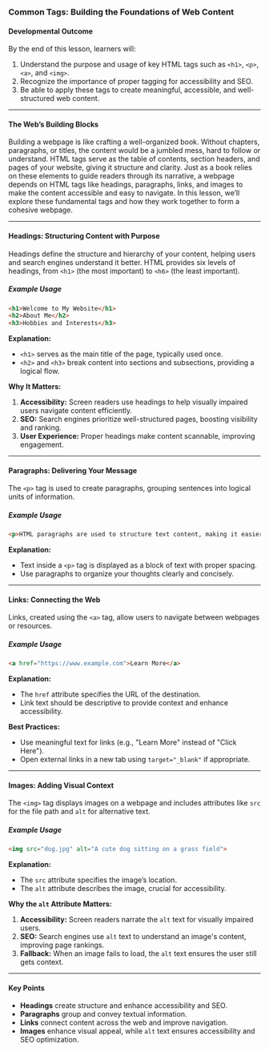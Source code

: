 ### **Common Tags: Building the Foundations of Web Content**

#### **Developmental Outcome**  
By the end of this lesson, learners will:  
1. Understand the purpose and usage of key HTML tags such as `<h1>`, `<p>`, `<a>`, and `<img>`.  
2. Recognize the importance of proper tagging for accessibility and SEO.  
3. Be able to apply these tags to create meaningful, accessible, and well-structured web content.

---

#### **The Web’s Building Blocks**  
Building a webpage is like crafting a well-organized book. Without chapters, paragraphs, or titles, the content would be a jumbled mess, hard to follow or understand. HTML tags serve as the table of contents, section headers, and pages of your website, giving it structure and clarity. Just as a book relies on these elements to guide readers through its narrative, a webpage depends on HTML tags like headings, paragraphs, links, and images to make the content accessible and easy to navigate. In this lesson, we’ll explore these fundamental tags and how they work together to form a cohesive webpage.

---

#### **Headings: Structuring Content with Purpose**  
Headings define the structure and hierarchy of your content, helping users and search engines understand it better. HTML provides six levels of headings, from `<h1>` (the most important) to `<h6>` (the least important).  

##### **Example Usage**  
```html
<h1>Welcome to My Website</h1>
<h2>About Me</h2>
<h3>Hobbies and Interests</h3>
```

**Explanation:**  
- `<h1>` serves as the main title of the page, typically used once.  
- `<h2>` and `<h3>` break content into sections and subsections, providing a logical flow.  

**Why It Matters:**  
1. **Accessibility:** Screen readers use headings to help visually impaired users navigate content efficiently.  
2. **SEO:** Search engines prioritize well-structured pages, boosting visibility and ranking.  
3. **User Experience:** Proper headings make content scannable, improving engagement.  

---

#### **Paragraphs: Delivering Your Message**  
The `<p>` tag is used to create paragraphs, grouping sentences into logical units of information.  

##### **Example Usage**  
```html
<p>HTML paragraphs are used to structure text content, making it easier to read and understand.</p>
```

**Explanation:**  
- Text inside a `<p>` tag is displayed as a block of text with proper spacing.  
- Use paragraphs to organize your thoughts clearly and concisely.  

---

#### **Links: Connecting the Web**  
Links, created using the `<a>` tag, allow users to navigate between webpages or resources.  

##### **Example Usage**  
```html
<a href="https://www.example.com">Learn More</a>
```

**Explanation:**  
- The `href` attribute specifies the URL of the destination.  
- Link text should be descriptive to provide context and enhance accessibility.  

**Best Practices:**  
- Use meaningful text for links (e.g., "Learn More" instead of "Click Here").  
- Open external links in a new tab using `target="_blank"` if appropriate.

---

#### **Images: Adding Visual Context**  
The `<img>` tag displays images on a webpage and includes attributes like `src` for the file path and `alt` for alternative text.  

##### **Example Usage**  
```html
<img src="dog.jpg" alt="A cute dog sitting on a grass field">
```

**Explanation:**  
- The `src` attribute specifies the image’s location.  
- The `alt` attribute describes the image, crucial for accessibility.  

**Why the `alt` Attribute Matters:**  
1. **Accessibility:** Screen readers narrate the `alt` text for visually impaired users.  
2. **SEO:** Search engines use `alt` text to understand an image's content, improving page rankings.  
3. **Fallback:** When an image fails to load, the `alt` text ensures the user still gets context.

---

#### **Key Points**  
- **Headings** create structure and enhance accessibility and SEO.  
- **Paragraphs** group and convey textual information.  
- **Links** connect content across the web and improve navigation.  
- **Images** enhance visual appeal, while `alt` text ensures accessibility and SEO optimization.  